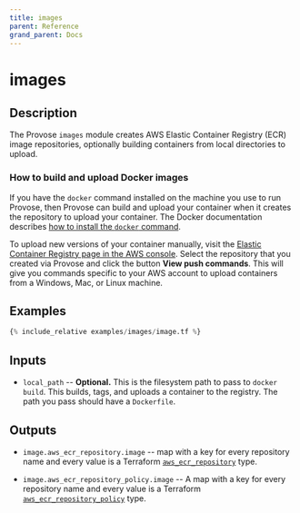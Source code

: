 ```yaml
---
title: images
parent: Reference
grand_parent: Docs
---
```


# images

## Description

The Provose `images` module creates AWS Elastic Container Registry (ECR) image repositories, optionally building containers from local directories to upload.

### How to build and upload Docker images

If you have the `docker` command installed on the machine you use to run Provose, then Provose can build and upload your container when it creates the repository to upload your container. The Docker documentation describes [how to install the `docker` command](https://docs.docker.com/get-docker/).

To upload new versions of your container manually, visit the [Elastic Container Registry page in the AWS console](https://console.aws.amazon.com/ecr/repositories). Select the repository that you created via Provose and click the button **View push commands**. This will give you commands specific to your AWS account to upload containers from a Windows, Mac, or Linux machine.

## Examples

```terraform
{% include_relative examples/images/image.tf %}
```

## Inputs

- `local_path` -- **Optional.** This is the filesystem path to pass to `docker build`. This builds, tags, and uploads a container to the registry. The path you pass should have a `Dockerfile`.

## Outputs

- `image.aws_ecr_repository.image` -- map with a key for every repository name and every value is a Terraform [`aws_ecr_repository`](https://www.terraform.io/docs/providers/aws/r/ecr_repository.html) type.

- `image.aws_ecr_repository_policy.image` -- A map with a key for every repository name and every value is a Terraform [`aws_ecr_repository_policy`](https://www.terraform.io/docs/providers/aws/r/ecr_repository_policy.html) type.

